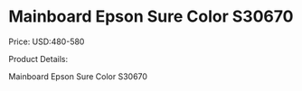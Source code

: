 # Mainboard Epson Sure Color S30670

Price: USD:480-580

Product Details:

Mainboard Epson Sure Color S30670